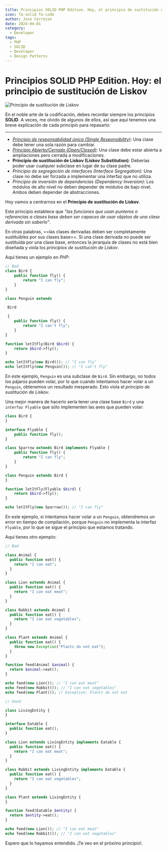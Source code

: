 ```yaml
---
title: Principios SOLID PHP Edition. Hoy, el principio de sustitución de Liskov
icon: fa-solid fa-code
author: Jose Cerrejon
date: 2024-04-01
category:
  - Developer
tags:
  - PHP
  - SOLID
  - Developer
  - Design Patterns
---
```

# Principios SOLID PHP Edition. Hoy: el principio de sustitución de Liskov

![Principio de sustitución de Liskov](/images/2024/04/liskov.jpg "Principio de sustitución de Liskov. Generado con AI.")

En el noble arte de la codificación, debes recordar siempre los principios **SOLID**. A veces, me olvido de algunos de ellos, así que aquí tenemos una breve explicación de cada principio para repasarlo:

- - -

* _[Principio de responsabilidad única (Single Responsibility)](https://misapuntesde.com/es/2024/03/solid_principles_php_edition_single_responsibility_principle.html)_: Una clase debe tener una sola razón para cambiar.
* _[Principio Abierto/Cerrado (Open/Closed)](https://misapuntesde.com/es/2024/03/solid_principles_php_edition_single_responsibility_principle.html)_: Una clase debe estar abierta a ampliaciones pero cerrada a modificaciones.
* **Principio de sustitución de Liskov (Liskov Substitution)**: Deberías poder usar cualquier subclase en lugar de su clase padre.
* _Principio de segregación de interfaces (Interface Segregation)_: Una clase no debe ser forzada a implementar una interfaz que no utiliza.
* _Principio de inversión de dependencias (Dependency Inversion)_: Los módulos de alto nivel no deben depender de módulos de bajo nivel. Ambos deben depender de abstracciones.

Hoy vamos a centrarnos en el **Principio de sustitución de Liskov**.

Este principio establece que _"las funciones que usan punteros o referencias a clases base deben ser capaces de usar objetos de una clase derivada sin saberlo"_.

En otras palabras, ==las clases derivadas deben ser completamente sustituibles por sus clases base==. Si una clase derivada no puede ser sustituida por una clase base, entonces la jerarquía de clases no está bien diseñada y viola los _principios de sustitución de Liskov_.

Aquí tienes un ejemplo en _PHP_:

```php
// Bad
class Bird {
    public function fly() {
        return "I can fly";
    }
}

class Penguin extends

 Bird

 {
    public function fly() {
        return "I can't fly";
    }
}

function letItFly(Bird $bird) {
    return $bird->fly();
}

echo letItFly(new Bird()); // "I can fly"
echo letItFly(new Penguin()); // "I can't fly"
```

En este ejemplo, `Penguin` es una subclase de `Bird`. Sin embargo, no todos los pájaros pueden volar, por lo que cuando intentamos hacer volar a un `Penguin`, obtenemos un resultado inesperado. Esto viola el _principio de sustitución de Liskov_.

Una mejor manera de hacerlo sería tener una clase base `Bird` y una `interfaz Flyable` que sólo implementen las aves que pueden volar:

```php
class Bird {
}

interface Flyable {
    public function fly();
}

class Sparrow extends Bird implements Flyable {
    public function fly() {
        return "I can fly";
    }
}

class Penguin extends Bird {
}

function letItFly(Flyable $bird) {
    return $bird->fly();
}

echo letItFly(new Sparrow()); // "I can fly"
```

En este ejemplo, si intentamos hacer volar a un `Penguin`, obtendremos un error en tiempo de compilación, porque `Penguin` no implementa la interfaz `Flyable`, por lo que se sigue el principio que estamos tratando.

Aquí tienes otro ejemplo:

```php
// Bad

class Animal {
  public function eat() {
    return "I can eat";
  }
}

class Lion extends Animal {
  public function eat() {
    return "I can eat meat";
  }
}

class Rabbit extends Animal {
  public function eat() {
    return "I can eat vegetables";
  }
}

class Plant extends Animal {
  public function eat() {
    throw new Exception("Plants do not eat");
  }
}

function feed(Animal $animal) {
  return $animal->eat();
}

echo feed(new Lion()); // "I can eat meat"
echo feed(new Rabbit()); // "I can eat vegetables"
echo feed(new Plant()); // Exception: Plants do not eat

// Good

class LivingEntity {
}

interface Eatable {
  public function eat();
}

class Lion extends LivingEntity implements Eatable {
  public function eat() {
    return "I can eat meat";
  }
}

class Rabbit extends LivingEntity implements Eatable {
  public function eat() {
    return "I can eat vegetables";
  }
}

class Plant extends LivingEntity {
}

function feed(Eatable $entity) {
  return $entity->eat();
}

echo feed(new Lion()); // "I can eat meat"
echo feed(new Rabbit()); // "I can eat vegetables"
```

Espero que lo hayamos entendido. ¡Te veo en el próximo principio!.